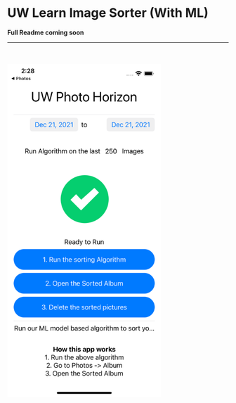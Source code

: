 # UW Learn Image Sorter (With ML)
<b>Full Readme coming soon</b>
<hr><br><br>

<img src="Screenshots/a.png?raw=true" width="350" alt="Screenshot"/>
